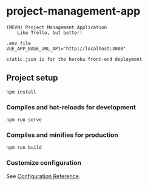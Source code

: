 # project-management-app
```
(MEVN) Project Management Application
    Like Trello, but better!
```
```
.env file
VUE_APP_BASE_URL_API="http://localhost:3000"
```
```
static.json is for the heroku front-end deployment
```
## Project setup
```
npm install
```

### Compiles and hot-reloads for development
```
npm run serve
```

### Compiles and minifies for production
```
npm run build
```

### Customize configuration
See [Configuration Reference](https://cli.vuejs.org/config/).
